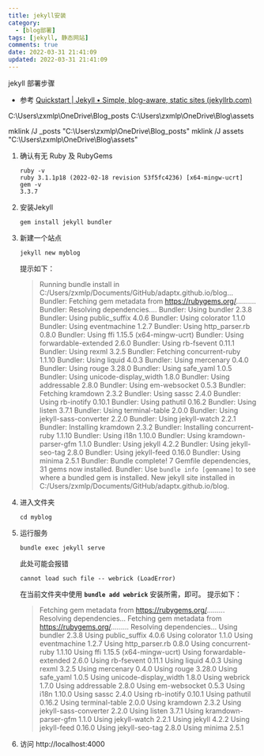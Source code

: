 ```yaml
---
title: jekyll安装
category:
  - [blog部署]
tags: [jekyll, 静态网站]
comments: true
date: 2022-03-31 21:41:09
updated: 2022-03-31 21:41:09
---
```

jekyll 部署步骤
- 参考 [Quickstart | Jekyll • Simple, blog-aware, static sites (jekyllrb.com)](https://jekyllrb.com/docs/)


C:\Users\zxmlp\OneDrive\Blog\_posts
C:\Users\zxmlp\OneDrive\Blog\assets

mklink /J _posts "C:\Users\zxmlp\OneDrive\Blog\_posts"
mklink /J assets "C:\Users\zxmlp\OneDrive\Blog\assets"
1. 确认有无 Ruby 及 RubyGems 
   ```
   ruby -v  
   ruby 3.1.1p18 (2022-02-18 revision 53f5fc4236) [x64-mingw-ucrt]
   gem -v  
   3.3.7
   ```
2. 安装Jekyll  
   ```
   gem install jekyll bundler
   ```
3. 新建一个站点  
   ```
   jekyll new myblog
   ```
   提示如下：
   > Running bundle install in C:/Users/zxmlp/Documents/GitHub/adaptx.github.io/blog...
   Bundler: Fetching gem metadata from https://rubygems.org/..........
   Bundler: Resolving dependencies....
   Bundler: Using bundler 2.3.8
   Bundler: Using public_suffix 4.0.6
   Bundler: Using colorator 1.1.0
   Bundler: Using eventmachine 1.2.7
   Bundler: Using http_parser.rb 0.8.0
   Bundler: Using ffi 1.15.5 (x64-mingw-ucrt)
   Bundler: Using forwardable-extended 2.6.0
   Bundler: Using rb-fsevent 0.11.1
   Bundler: Using rexml 3.2.5
   Bundler: Fetching concurrent-ruby 1.1.10
   Bundler: Using liquid 4.0.3
   Bundler: Using mercenary 0.4.0
   Bundler: Using rouge 3.28.0
   Bundler: Using safe_yaml 1.0.5
   Bundler: Using unicode-display_width 1.8.0
   Bundler: Using addressable 2.8.0
   Bundler: Using em-websocket 0.5.3
   Bundler: Fetching kramdown 2.3.2
   Bundler: Using sassc 2.4.0
   Bundler: Using rb-inotify 0.10.1
   Bundler: Using pathutil 0.16.2
   Bundler: Using listen 3.7.1
   Bundler: Using terminal-table 2.0.0
   Bundler: Using jekyll-sass-converter 2.2.0
   Bundler: Using jekyll-watch 2.2.1
   Bundler: Installing kramdown 2.3.2
   Bundler: Installing concurrent-ruby 1.1.10
   Bundler: Using i18n 1.10.0
   Bundler: Using kramdown-parser-gfm 1.1.0
   Bundler: Using jekyll 4.2.2
   Bundler: Using jekyll-seo-tag 2.8.0
   Bundler: Using jekyll-feed 0.16.0
   Bundler: Using minima 2.5.1
   Bundler: Bundle complete! 7 Gemfile dependencies, 31 gems now installed.
   Bundler: Use `bundle info [gemname]` to see where a bundled gem is installed.
   New jekyll site installed in C:/Users/zxmlp/Documents/GitHub/adaptx.github.io/blog.
4. 进入文件夹  
   ```
   cd myblog
   ```
5. 运行服务  
   ```
   bundle exec jekyll serve
   ```
   此处可能会报错
   ```
   cannot load such file -- webrick (LoadError)
   ```
   在当前文件夹中使用 **`bundle add webrick`** 安装所需，即可。
   提示如下：
   > Fetching gem metadata from https://rubygems.org/.........
Resolving dependencies...
Fetching gem metadata from https://rubygems.org/.........
Resolving dependencies...
Using bundler 2.3.8
Using public_suffix 4.0.6
Using colorator 1.1.0
Using eventmachine 1.2.7
Using http_parser.rb 0.8.0
Using concurrent-ruby 1.1.10
Using ffi 1.15.5 (x64-mingw-ucrt)
Using forwardable-extended 2.6.0
Using rb-fsevent 0.11.1
Using liquid 4.0.3
Using rexml 3.2.5
Using mercenary 0.4.0
Using rouge 3.28.0
Using safe_yaml 1.0.5
Using unicode-display_width 1.8.0
Using webrick 1.7.0
Using addressable 2.8.0
Using em-websocket 0.5.3
Using i18n 1.10.0
Using sassc 2.4.0
Using rb-inotify 0.10.1
Using pathutil 0.16.2
Using terminal-table 2.0.0
Using kramdown 2.3.2
Using jekyll-sass-converter 2.2.0
Using listen 3.7.1
Using kramdown-parser-gfm 1.1.0
Using jekyll-watch 2.2.1
Using jekyll 4.2.2
Using jekyll-feed 0.16.0
Using jekyll-seo-tag 2.8.0
Using minima 2.5.1
6. 访问 http://localhost:4000


